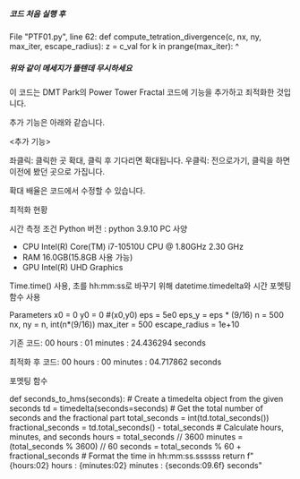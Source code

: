 ##### 코드 처음 실행 후 #####

File "PTF01.py", line 62:
def compute_tetration_divergence(c, nx, ny, max_iter, escape_radius):
    <source elided>
            z = c_val
            for k in prange(max_iter):
            ^

##### 위와 같이 메세지가 뜰텐데 무시하세요 #####

이 코드는 DMT Park의 Power Tower Fractal 코드에 기능을 추가하고 죄적화한 것입니다.

추가 기능은 아래와 같습니다.

<추가 기능>

좌클릭: 클릭한 곳 확대, 클릭 후 기다리면 확대됩니다.
우클릭: 전으로가기, 클릭을 하면 이전에 봤던 곳으로 가집니다.

확대 배율은 코드에서 수정할 수 있습니다.

최적화 현황

시간 측정 조건
Python 버전 : python 3.9.10
PC 사양
 - CPU	Intel(R) Core(TM) i7-10510U CPU @ 1.80GHz   2.30 GHz
 - RAM	16.0GB(15.8GB 사용 가능)
 - GPU Intel(R) UHD Graphics

Time.time() 사용, 초를 hh:mm:ss로 바꾸기 위해 datetime.timedelta와 시간 포멧팅 함수 사용

Parameters
x0 = 0
y0 = 0 #(x0,y0)
eps = 5e0
eps_y = eps * (9/16)
n = 500
nx, ny = n, int(n*(9/16))
max_iter = 500
escape_radius = 1e+10

기존 코드:
00 hours : 01 minutes : 24.436294 seconds

최적화 후 코드:
00 hours : 00 minutes : 04.717862 seconds

포멧팅 함수

def seconds_to_hms(seconds):
    # Create a timedelta object from the given seconds
    td = timedelta(seconds=seconds)
    # Get the total number of seconds and the fractional part
    total_seconds = int(td.total_seconds())
    fractional_seconds = td.total_seconds() - total_seconds
    # Calculate hours, minutes, and seconds
    hours = total_seconds // 3600
    minutes = (total_seconds % 3600) // 60
    seconds = total_seconds % 60 + fractional_seconds
    # Format the time in hh:mm:ss.ssssss
    return f"{hours:02} hours : {minutes:02} minutes : {seconds:09.6f} seconds"
